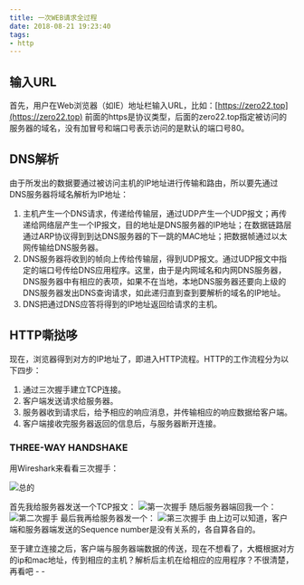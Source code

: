 ```yaml
---
title: 一次WEB请求全过程
date: 2018-08-21 19:23:40
tags:
- http
---
```


##  输入URL

首先，用户在Web浏览器（如IE）地址栏输入URL，比如：[https://zero22.top](https://zero22.top) 前面的https是协议类型，后面的zero22.top指定被访问的服务器的域名，没有加冒号和端口号表示访问的是默认的端口号80。

<!--more-->

## DNS解析

由于所发出的数据要通过被访问主机的IP地址进行传输和路由，所以要先通过DNS服务器将域名解析为IP地址：

 1. 主机产生一个DNS请求，传递给传输层，通过UDP产生一个UDP报文；再传递给网络层产生一个IP报文，目的地址是DNS服务器的IP地址；在数据链路层通过ARP协议得到到达DNS服务器的下一跳的MAC地址；把数据帧通过以太网传输给DNS服务器。
 2. DNS服务器将收到的帧向上传给传输层，得到UDP报文。通过UDP报文中指定的端口号传给DNS应用程序。这里，由于是内网域名和内网DNS服务器，DNS服务器中有相应的表项，如果不在当地，本地DNS服务器还要向上级的DNS服务器发出DNS查询请求，如此递归直到查到要解析的域名的IP地址。
 3. DNS把通过DNS应答将得到的IP地址返回给请求的主机。

## HTTP嘶挞哆

现在，浏览器得到对方的IP地址了，即进入HTTP流程。HTTP的工作流程分为以下四步：

 1. 通过三次握手建立TCP连接。
 2. 客户端发送请求给服务器。
 3. 服务器收到请求后，给予相应的响应消息，并传输相应的响应数据给客户端。
 4. 客户端接收完服务器返回的信息后，与服务器断开连接。

### THREE-WAY HANDSHAKE

用Wireshark来看看三次握手：

![总的](https://image.zero22.top/three-way-handshark.png)

首先我给服务器发送一个TCP报文：
![第一次握手](https://image.zero22.top/handshark-1.png)
随后服务器端回我一个：
![第二次握手](https://image.zero22.top/handshark-2.png)
最后我再给服务器发一个：
![第三次握手](https://image.zero22.top/handshark-3.png)
由上边可以知道，客户端和服务器端发送的Sequence number是没有关系的，各自算各自的。

至于建立连接之后，客户端与服务器端数据的传送，现在不想看了，大概根据对方的ip和mac地址，传到相应的主机？解析后主机在给相应的应用程序？不很清楚，再看吧 - -